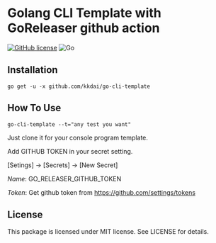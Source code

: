 Golang CLI Template with GoReleaser github action
======================
[![GitHub license](https://img.shields.io/badge/license-MIT-blue.svg)](https://raw.githubusercontent.com/kkdai/go-cli-template/master/LICENSE) ![Go](https://github.com/kkdai/go-cli-template/workflows/Go/badge.svg)



Installation
--------------

    go get -u -x github.com/kkdai/go-cli-template

How To Use
---------------------

    go-cli-template --t="any test you want"  

Just clone it for your console program template.

Add GITHUB TOKEN in your secret setting.

[Setings] -> [Secrets] -> [New Secret]

*Name*: GO_RELEASER_GITHUB_TOKEN

*Token*: Get github token from https://github.com/settings/tokens



License
---------------

This package is licensed under MIT license. See LICENSE for details.
